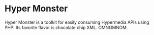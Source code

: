 Hyper Monster
=============

Hyper Monster is a toolkit for easily consuming Hypermedia APIs using PHP. Its favorite flavor is chocolate chip XML. OMNOMNOM.
